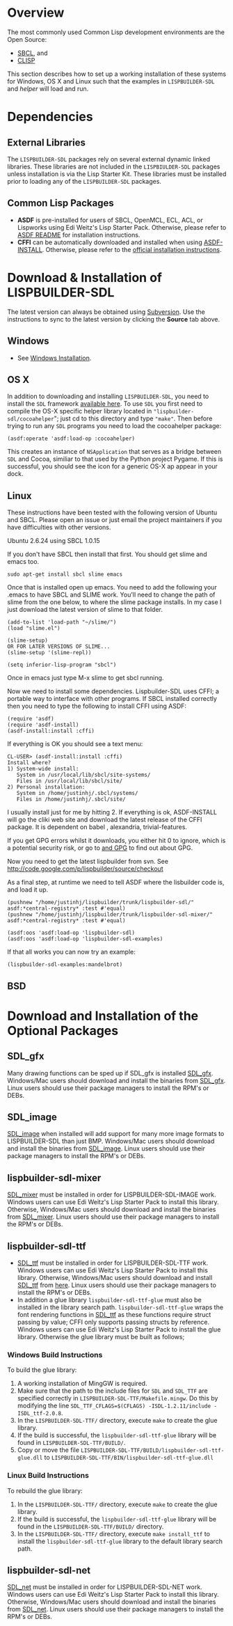 

# Overview #

The most commonly used Common Lisp development environments are the Open Source:

  * [SBCL](http://www.sbcl.org/), and
  * [CLISP](http://clisp.cons.org/)

This section describes how to set up a working installation of these systems for Windows, OS X and Linux such that the examples in `LISPBUILDER-SDL` and _helper_ will load and run.

# Dependencies #

## External Libraries ##

The `LISPBUILDER-SDL` packages rely on several external dynamic linked libraries. These libraries are not included in the `LISPBIULDER-SDL` packages unless installation is via the Lisp Starter Kit. These libraries must be installed prior to loading any of the `LISPBUILDER-SDL` packages.

## Common Lisp Packages ##

  * **ASDF** is pre-installed for users of SBCL, OpenMCL, ECL, ACL, or Lispworks using Edi Weitz's Lisp Starter Pack. Otherwise, please refer to [ASDF README](http://cclan.cvs.sourceforge.net/viewvc/*checkout*/cclan/asdf/README?revision=1.40) for installation instructions.
  * **CFFI** can be automatically downloaded and installed when using [ASDF-INSTALL](http://www.cliki.net/ASDF-Install). Otherwise, please refer to the [official installation instructions](http://common-lisp.net/project/cffi).

# Download & Installation of LISPBUILDER-SDL #

The latest version can always be obtained using [Subversion](http://subversion.tigris.org/). Use the instructions to sync to the latest version by clicking the **Source** tab above.

## Windows ##

  * See [Windows Installation](WindowsInstallation.md).

## OS X ##

In addition to downloading and installing `LISPBUILDER-SDL`, you need to install the `SDL` framework [available here](http://www.libsdl.org/). To use `SDL` you first need to compile the OS-X specific helper library located in `"lispbuilder-sdl/cocoahelper`"; just cd to this directory and type `"make"`. Then before trying to run any `SDL` programs you need to load the cocoahelper package:

```
(asdf:operate 'asdf:load-op :cocoahelper)
```

This creates an instance of `NSApplication` that serves as a bridge between `SDL` and Cocoa, similiar to that used by the Python project Pygame. If this is successful, you should see the icon for a generic OS-X ap appear in your dock.

## Linux ##

These instructions have been tested with the following version of Ubuntu and SBCL. Please open an issue or just email the project maintainers if you have difficulties with other versions.

Ubuntu 2.6.24 using SBCL 1.0.15

If you don't have SBCL then install that first. You should get slime and emacs too.

```
sudo apt-get install sbcl slime emacs
```

Once that is installed open up emacs. You need to add the following your .emacs to have SBCL and SLIME work. You'll need to change the path of slime from the one below, to where the slime package installs. In my case I just download the latest version of slime to that folder.

```
(add-to-list 'load-path "~/slime/")
(load "slime.el")

(slime-setup)
OR FOR LATER VERSIONS OF SLIME...
(slime-setup '(slime-repl))

(setq inferior-lisp-program "sbcl")
```

Once in emacs just type M-x slime to get sbcl running.

Now we need to install some dependencies. Lispbuilder-SDL uses CFFI; a portable way to interface with other programs. If SBCL installed correctly then you need to type the following to install CFFI using ASDF:

```
(require 'asdf)
(require 'asdf-install)
(asdf-install:install :cffi)
```

If everything is OK you should see a text menu:

```
CL-USER> (asdf-install:install :cffi)
Install where?
1) System-wide install: 
   System in /usr/local/lib/sbcl/site-systems/
   Files in /usr/local/lib/sbcl/site/ 
2) Personal installation: 
   System in /home/justinhj/.sbcl/systems/
   Files in /home/justinhj/.sbcl/site/ 
```

I usually install just for me by hitting 2. If everything is ok, ASDF-INSTALL will go the cliki web site and download the latest release of the CFFI package. It is dependent on babel , alexandria, trivial-features.

If you get GPG errors whilst it downloads, you either hit 0 to ignore, which is a potential security risk, or go to [and GPG](http://www.cliki.net/ASDF-Install) to find out about GPG.

Now you need to get the latest lispbuilder from svn. See http://code.google.com/p/lispbuilder/source/checkout

As a final step, at runtime we need to tell ASDF where the lisbuilder code is, and load it up.

```
(pushnew "/home/justinhj/lispbuilder/trunk/lispbuilder-sdl/" asdf:*central-registry* :test #'equal)
(pushnew "/home/justinhj/lispbuilder/trunk/lispbuilder-sdl-mixer/" asdf:*central-registry* :test #'equal)

(asdf:oos 'asdf:load-op 'lispbuilder-sdl)
(asdf:oos 'asdf:load-op 'lispbuilder-sdl-examples)
```

If that all works you can now try an example:

```
(lispbuilder-sdl-examples:mandelbrot)
```

## BSD ##

# Download and Installation of the Optional Packages #

## SDL\_gfx ##

Many drawing functions can be sped up if SDL\_gfx is installed [SDL\_gfx](http://www.ferzkopp.net/Software/SDL_gfx-2.0/). Windows/Mac users should download and install the binaries from [SDL\_gfx](http://www.ferzkopp.net/Software/SDL_gfx-2.0/). Linux users should use their package managers to install the RPM's or DEBs.

## SDL\_image ##

[SDL\_image](http://www.libsdl.org/projects/SDL_image/) when installed will add support for many more image formats to LISPBUILDER-SDL than just BMP. Windows/Mac users should download and install the binaries from [SDL\_image](http://www.libsdl.org/projects/SDL_image/). Linux users should use their package managers to install the RPM's or DEBs.

## lispbuilder-sdl-mixer ##

[SDL\_mixer](http://www.libsdl.org/projects/SDL_mixer/) must be installed in order for LISPBUILDER-SDL-IMAGE work. Windows users can use Edi Weitz's Lisp Starter Pack to install this library. Otherwise, Windows/Mac users should download and install the binaries from [SDL\_mixer](http://www.libsdl.org/projects/SDL_mixer/). Linux users should use their package managers to install the RPM's or DEBs.

## lispbuilder-sdl-ttf ##

  * [SDL\_ttf](http://www.libsdl.org/projects/SDL_ttf/) must be installed in order for LISPBUILDER-SDL-TTF work. Windows users can use Edi Weitz's Lisp Starter Pack to install  this library. Otherwise, Windows/Mac users should download and install [SDL\_ttf](http://www.libsdl.org/projects/SDL_ttf/) from [here](http://www.libsdl.org/projects/SDL_ttf/). Linux users should use their package managers to install the RPM's or DEBs.
  * In addition a glue library `lispbuilder-sdl-ttf-glue` must also be installed in the library search path. `lispbuilder-sdl-ttf-glue` wraps the font rendering functions in [SDL\_ttf](http://www.libsdl.org/projects/SDL_ttf/) as these functions require struct passing by value; CFFI only supports passing structs by reference. Windows users can use Edi Weitz's Lisp Starter Pack to install the glue library. Otherwise the glue library must be built as follows;

### Windows Build Instructions ###

To build the glue library:

  1. A working installation of MingGW is required.
  1. Make sure that the path to the include files for `SDL` and `SDL_TTF` are specified correctly in `LISPBUILDER-SDL-TTF/Makefile.mingw`. Do this by modifying the line `SDL_TTF_CFLAGS=$(CFLAGS) -ISDL-1.2.11/include -ISDL_ttf-2.0.8`.
  1. In the `LISPBUILDER-SDL-TTF/` directory, execute `make` to create the glue library.
  1. If the build is successful, the `lispbuilder-sdl-ttf-glue` library will be found in `LISPBUILDER-SDL-TTF/BUILD/`.
  1. Copy or move the file `LISPBUILDER-SDL-TTF/BUILD/lispbuilder-sdl-ttf-glue.dll` to `LISPBUILDER-SDL-TTF/BIN/lispbuilder-sdl-ttf-glue.dll`

### Linux Build Instructions ###

To rebuild the glue library:

  1. In the `LISPBUILDER-SDL-TTF/` directory, execute `make` to create the glue library.
  1. If the build is successful, the `lispbuilder-sdl-ttf-glue` library will be found in the `LISPBUILDER-SDL-TTF/BUILD/` directory.
  1. In the `LISPBUILDER-SDL-TTF/` directory, execute `make install_ttf` to install the `lispbuilder-sdl-ttf-glue` library to the default library search path.

## lispbuilder-sdl-net ##

[SDL\_net](http://www.libsdl.org/projects/SDL_net/) must be installed in order for LISPBUILDER-SDL-NET work. Windows users can use Edi Weitz's Lisp Starter Pack to install this library. Otherwise, Windows/Mac users should download and install the binaries from [SDL\_net](http://www.libsdl.org/projects/SDL_net/). Linux users should use their package managers to install the RPM's or DEBs.